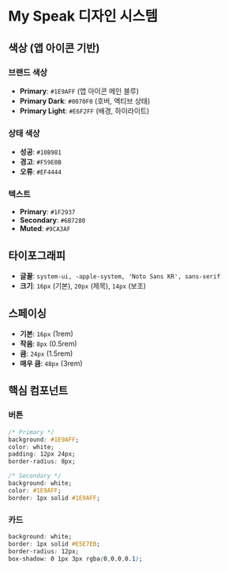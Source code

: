 # My Speak 디자인 시스템

## 색상 (앱 아이콘 기반)

### 브랜드 색상
- **Primary**: `#1E9AFF` (앱 아이콘 메인 블루)
- **Primary Dark**: `#0070F0` (호버, 액티브 상태)
- **Primary Light**: `#E6F2FF` (배경, 하이라이트)

### 상태 색상
- **성공**: `#10B981` 
- **경고**: `#F59E0B`
- **오류**: `#EF4444`

### 텍스트
- **Primary**: `#1F2937`
- **Secondary**: `#6B7280`
- **Muted**: `#9CA3AF`

## 타이포그래피
- **글꼴**: `system-ui, -apple-system, 'Noto Sans KR', sans-serif`
- **크기**: `16px` (기본), `20px` (제목), `14px` (보조)

## 스페이싱
- **기본**: `16px` (1rem)
- **작음**: `8px` (0.5rem)  
- **큼**: `24px` (1.5rem)
- **매우 큼**: `48px` (3rem)

## 핵심 컴포넌트

### 버튼
```css
/* Primary */
background: #1E9AFF;
color: white;
padding: 12px 24px;
border-radius: 8px;

/* Secondary */
background: white;
color: #1E9AFF;
border: 1px solid #1E9AFF;
```

### 카드
```css
background: white;
border: 1px solid #E5E7EB;
border-radius: 12px;
box-shadow: 0 1px 3px rgba(0,0,0,0.1);
```